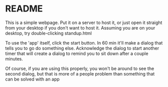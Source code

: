 README
==========
This is a simple webpage.  Put it on a server to host it, or just open it 
straight from your desktop if you don't want to host it.  Assuming you are on 
your desktop, try double-clicking standup.html

To use the 'app' itself, click the start button.  In 60 min it'll make a dialog 
that tells you to go do something else.  Acknowledge the dialog to start another
timer that will create a dialog to remind you to sit down after a couple 
minutes.

Of course, if you are using this properly, you won't be around to see the second
 dialog, but that is more of a people problem than something that can be solved 
 with an app